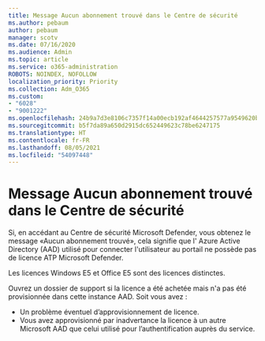 ```yaml
---
title: Message Aucun abonnement trouvé dans le Centre de sécurité
ms.author: pebaum
author: pebaum
manager: scotv
ms.date: 07/16/2020
ms.audience: Admin
ms.topic: article
ms.service: o365-administration
ROBOTS: NOINDEX, NOFOLLOW
localization_priority: Priority
ms.collection: Adm_O365
ms.custom:
- "6028"
- "9001222"
ms.openlocfilehash: 24b9a7d3e8106c7357f14a00ecb192af4644257577a9549620b6e8b11b6f90d0
ms.sourcegitcommit: b5f7da89a650d2915dc652449623c78be6247175
ms.translationtype: HT
ms.contentlocale: fr-FR
ms.lasthandoff: 08/05/2021
ms.locfileid: "54097448"
---
```

# <a name="no-subscriptions-found-message-in-the-security-center"></a>Message Aucun abonnement trouvé dans le Centre de sécurité

Si, en accédant au Centre de sécurité Microsoft Defender, vous obtenez le message «Aucun abonnement trouvé», cela signifie que l' Azure Active Directory (AAD) utilisé pour connecter l'utilisateur au portail ne possède pas de licence ATP Microsoft Defender.  

Les licences Windows E5 et Office E5 sont des licences distinctes.

Ouvrez un dossier de support si la licence a été achetée mais n'a pas été provisionnée dans cette instance AAD. Soit vous avez : <br/>
-   Un problème éventuel d’approvisionnement de licence.<br/>
-   Vous avez approvisionné par inadvertance la licence à un autre Microsoft AAD que celui utilisé pour l’authentification auprès du service.